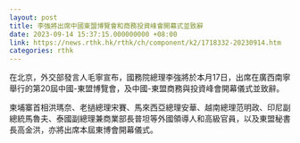 ```yaml
---
layout: post
title: 李強將出席中國東盟博覽會和商務投資峰會開幕式並致辭
date: 2023-09-14 15:37:15.000000000 +08:00
link: https://news.rthk.hk/rthk/ch/component/k2/1718332-20230914.htm
categories: rthk
---
```


在北京，外交部發言人毛寧宣布，國務院總理李強將於本月17日，出席在廣西南寧舉行的第20屆中國-東盟博覽會，及中國-東盟商務與投資峰會開幕儀式並致辭。

柬埔寨首相洪瑪奈、老撾總理宋賽、馬來西亞總理安華、越南總理范明政、印尼副總統馬魯夫、泰國副總理兼商業部長普坦等外國領導人和高級官員，以及東盟秘書長高金洪，亦將出席本屆東博會開幕儀式。
